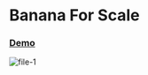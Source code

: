 # Banana For Scale

### [Demo](https://banana-for-scale.herokuapp.com)
![file-1](https://user-images.githubusercontent.com/27071473/70847528-6ec18b80-1ea0-11ea-9fb2-73c3139302e4.jpg)
